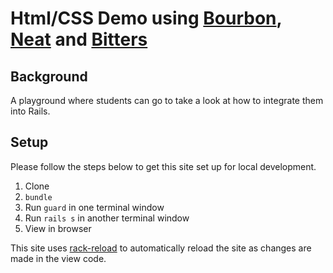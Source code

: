 # Html/CSS Demo using [Bourbon](http://bourbon.io/), [Neat](http://neat.bourbon.io/) and [Bitters](http://bitters.bourbon.io/)

## Background

A playground where students can go to take a look at how to integrate them into Rails.

## Setup

Please follow the steps below to get this site set up for local development.

1. Clone
1. `bundle`
1. Run `guard` in one terminal window
1. Run `rails s` in another terminal window
1. View in browser

This site uses [rack-reload](https://github.com/johnbintz/rack-livereload) to automatically
reload the site as changes are made in the view code.